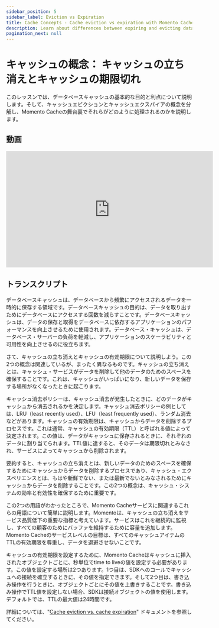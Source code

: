 ```yaml
---
sidebar_position: 5
sidebar_label: Eviction vs Expiration
title: Cache Concepts - Cache eviction vs expiration with Momento Cache
description: Learn about differences between expiring and evicting data from a cache and how these terms relate to Momento Cache
pagination_next: null
---
```


# キャッシュの概念： キャッシュの立ち消えとキャッシュの期限切れ

このレッスンでは、データベースキャッシュの基本的な目的と利点について説明します。そして、キャッシュエビクションとキャッシュエクスパイアの概念を分解し、Momento Cacheの舞台裏でそれらがどのように処理されるのかを説明します。

## 動画

<iframe width="560" height="315" src="https://www.youtube.com/embed/76qpwvn262g" title="YouTube video player" frameborder="0" allow="accelerometer; autoplay; clipboard-write; encrypted-media; gyroscope; picture-in-picture; web-share" allowfullscreen></iframe>

## トランスクリプト

データベースキャッシュは、データベースから頻繁にアクセスされるデータを一時的に保存する領域です。データベースキャッシュの目的は、データを取り出すためにデータベースにアクセスする回数を減らすことです。データベースキャッシュは、データの保存と取得をデータベースに依存するアプリケーションのパフォーマンスを向上させるために使用されます。データベース・キャッシュは、データベース・サーバーの負荷を軽減し、アプリケーションのスケーラビリティと可用性を向上させるのに役立ちます。

さて、キャッシュの立ち消えとキャッシュの有効期限について説明しよう。この2つの概念は関連しているが、まったく異なるものです。キャッシュの立ち消えとは、キャッシュ・サービスがデータを削除して他のデータのためのスペースを確保することです。これは、キャッシュがいっぱいになり、新しいデータを保存する場所がなくなったときに起こります。

キャッシュ消去ポリシーは、キャッシュ消去が発生したときに、どのデータがキャッシュから消去されるかを決定します。キャッシュ消去ポリシーの例としては、LRU（least recently used）、LFU（least frequently used）、ランダム消去などがあります。キャッシュの有効期限は、キャッシュからデータを削除するプロセスです。これは通常、キャッシュの有効期限（TTL）と呼ばれる値によって決定されます。この値は、データがキャッシュに保存されるときに、それぞれのデータに割り当てられます。TTL値に達すると、そのデータは期限切れとみなされ、サービスによってキャッシュから削除されます。

要約すると、キャッシュの立ち消えとは、新しいデータのためのスペースを確保するためにキャッシュからデータを削除するプロセスであり、キャッシュ・エクスペリエンスとは、もはや新鮮でない、または最新でないとみなされるためにキャッシュからデータを削除することです。この2つの概念は、キャッシュ・システムの効率と有効性を確保するために重要です。

この2つの用語がわかったところで、Momento Cacheサービスに関連するこれらの用語について簡単に説明します。Momentoは、キャッシュの立ち消えをサービス品質低下の重要な指標と考えています。サービスはこれを継続的に監視し、すべての顧客のためにバッファを維持するために容量を追加します。Momento Cacheのサービスレベルの目標は、すべてのキャッシュアイテムのTTLの有効期限を尊重し、データを退避させないことです。

キャッシュの有効期限を設定するために、Momento Cacheはキャッシュに挿入されたオブジェクトごとに、秒単位でtime to liveの値を設定する必要があります。この値を設定する場所は2つあります。1つ目は、SDKへのコールでキャッシュへの接続を確立するときに、その値を指定できます。そして2つ目は、書き込み操作を行うときに、オブジェクトごとにその値を上書きすることです。書き込み操作でTTL値を設定しない場合、SDKは接続オブジェクトの値を使用します。デフォルトでは、TTLの最大値は24時間です。

詳細については、"[Cache eviction vs. cache expiration](./../../how-it-works/cache-eviction-vs-expiration.md)" ドキュメントを参照してください。
